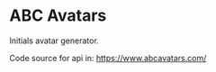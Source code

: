 ABC Avatars
======

Initials avatar generator.

Code source for api in: https://www.abcavatars.com/
